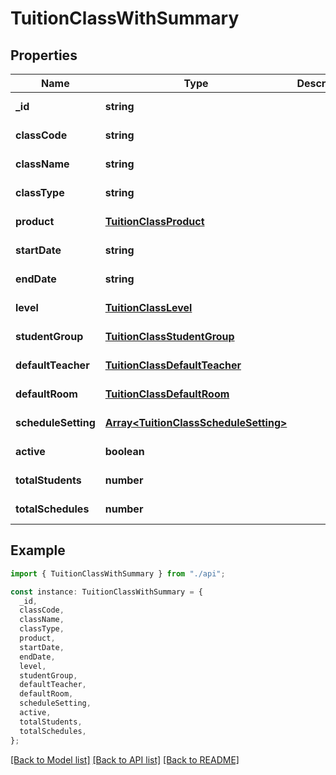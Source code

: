 # TuitionClassWithSummary

## Properties

| Name                | Type                                                                           | Description | Notes                  |
| ------------------- | ------------------------------------------------------------------------------ | ----------- | ---------------------- |
| **\_id**            | **string**                                                                     |             | [default to undefined] |
| **classCode**       | **string**                                                                     |             | [default to undefined] |
| **className**       | **string**                                                                     |             | [default to undefined] |
| **classType**       | **string**                                                                     |             | [default to undefined] |
| **product**         | [**TuitionClassProduct**](TuitionClassProduct.md)                              |             | [default to undefined] |
| **startDate**       | **string**                                                                     |             | [default to undefined] |
| **endDate**         | **string**                                                                     |             | [default to undefined] |
| **level**           | [**TuitionClassLevel**](TuitionClassLevel.md)                                  |             | [default to undefined] |
| **studentGroup**    | [**TuitionClassStudentGroup**](TuitionClassStudentGroup.md)                    |             | [default to undefined] |
| **defaultTeacher**  | [**TuitionClassDefaultTeacher**](TuitionClassDefaultTeacher.md)                |             | [default to undefined] |
| **defaultRoom**     | [**TuitionClassDefaultRoom**](TuitionClassDefaultRoom.md)                      |             | [default to undefined] |
| **scheduleSetting** | [**Array&lt;TuitionClassScheduleSetting&gt;**](TuitionClassScheduleSetting.md) |             | [default to undefined] |
| **active**          | **boolean**                                                                    |             | [default to undefined] |
| **totalStudents**   | **number**                                                                     |             | [default to undefined] |
| **totalSchedules**  | **number**                                                                     |             | [default to undefined] |

## Example

```typescript
import { TuitionClassWithSummary } from "./api";

const instance: TuitionClassWithSummary = {
  _id,
  classCode,
  className,
  classType,
  product,
  startDate,
  endDate,
  level,
  studentGroup,
  defaultTeacher,
  defaultRoom,
  scheduleSetting,
  active,
  totalStudents,
  totalSchedules,
};
```

[[Back to Model list]](../README.md#documentation-for-models) [[Back to API list]](../README.md#documentation-for-api-endpoints) [[Back to README]](../README.md)
